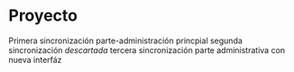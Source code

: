 # Proyecto
Primera sincronización parte-administración princpial
segunda sincronización *descartada*
tercera sincronización parte administrativa con nueva interfáz
